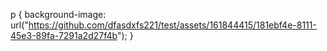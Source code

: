 p {
  background-image: url("https://github.com/dfasdxfs221/test/assets/161844415/181ebf4e-8111-45e3-89fa-7291a2d27f4b");
}
